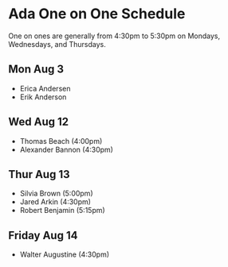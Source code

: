 # Ada One on One Schedule

One on ones are generally from 4:30pm to 5:30pm on Mondays, Wednesdays, and Thursdays.

## Mon Aug 3

- Erica Andersen
- Erik Anderson

## Wed Aug 12

- Thomas Beach (4:00pm)
- Alexander Bannon (4:30pm)

## Thur Aug 13

- Silvia Brown (5:00pm)
- Jared Arkin (4:30pm)
- Robert Benjamin (5:15pm)

## Friday Aug 14

- Walter Augustine (4:30pm)

